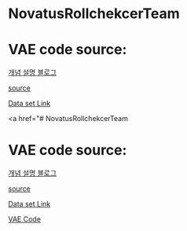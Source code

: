 # NovatusRollchekcerTeam


# VAE code source:
<a href="https://m.blog.naver.com/PostView.naver?isHttpsRedirect=true&blogId=hist0134&logNo=221076770858">개념 설명 블로그</a>

<a href = 'https://github.com/Malgus1995/Today-i-Learned/blob/master/torch/VAE%20FAsion%20MNIST.ipynb'>source</a>

<a href="https://www.kaggle.com/datasets/jcruxsu/rollcheckerteam/">Data set Link</a>

<a href="# NovatusRollchekcerTeam


# VAE code source:
<a href="https://m.blog.naver.com/PostView.naver?isHttpsRedirect=true&blogId=hist0134&logNo=221076770858">개념 설명 블로그</a>

<a href = 'https://github.com/Malgus1995/Today-i-Learned/blob/master/torch/VAE%20FAsion%20MNIST.ipynb'>source</a>

<a href="https://www.kaggle.com/datasets/jcruxsu/rollcheckerteam/">Data set Link </a>
                                                                  
<a href="https://www.kaggle.com/code/jcruxsu/vae-of-rollchecker-baseline">VAE Code</a>
